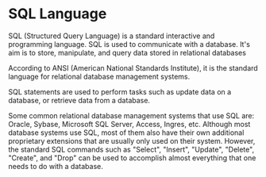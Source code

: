 # SQL Language

SQL (Structured Query Language) is a standard interactive and programming language. SQL is used to communicate with a database. It's aim is to store, manipulate, and query data stored in relational databases

According to ANSI (American National Standards Institute), it is the standard language for relational database management systems.

SQL statements are used to perform tasks such as update data on a database, or retrieve data from a database.

Some common relational database management systems that use SQL are: Oracle, Sybase, Microsoft SQL Server, Access, Ingres, etc. Although most database systems use SQL, most of them also have their own additional proprietary extensions that are usually only used on their system. However, the standard SQL commands such as "Select", "Insert", "Update", "Delete", "Create", and "Drop" can be used to accomplish almost everything that one needs to do with a database.